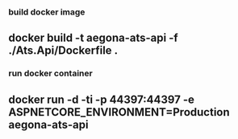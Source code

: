 ### build docker image
## docker build -t aegona-ats-api -f ./Ats.Api/Dockerfile . 

### run docker container
## docker run -d -ti -p 44397:44397 -e ASPNETCORE_ENVIRONMENT=Production aegona-ats-api